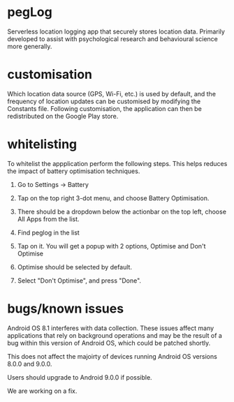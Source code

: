# pegLog
Serverless location logging app that securely stores location data. Primarily developed to assist with psychological research and behavioural science more generally. 

# customisation 
Which location data source (GPS, Wi-Fi, etc.) is used by default, and the frequency of
location updates can be customised by modifying the Constants file. Following customisation, the 
application can then be redistributed on the Google Play store.

# whitelisting
To whitelist the appplication perform the following steps. This helps reduces the impact of battery optimisation techniques.

1. Go to Settings → Battery

2. Tap on the top right 3-dot menu, and choose Battery Optimisation.

3. There should be a dropdown below the actionbar on the top left, choose All Apps from the list.

4. Find peglog in the list

5. Tap on it. You will get a popup with 2 options, Optimise and Don't Optimise

6. Optimise should be selected by default.

7. Select "Don't Optimise", and press "Done".

# bugs/known issues 
Android OS 8.1 interferes with data collection. These issues affect many applications that rely on background operations and may be the result of a bug within this version of Android OS, which could be patched shortly. 

This does not affect the majoirty of devices running Android OS versions 8.0.0 and 9.0.0.  

Users should upgrade to Android 9.0.0 if possible.

We are working on a fix.

